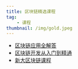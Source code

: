 ```yaml
---
title: 区块链精选课程
tag:
	- 课程
thumbnail: /img/gold.jpeg
---
```


- [区块链应用全解答](/lectures/lecture-blockchain-all-answers)
- [区块链开发从入门到精通](/lectures/lecture-blockchain-dev-newbie-to-master)
- [新大区块链课程](/lectures/lecture-xinda-blockchain)



